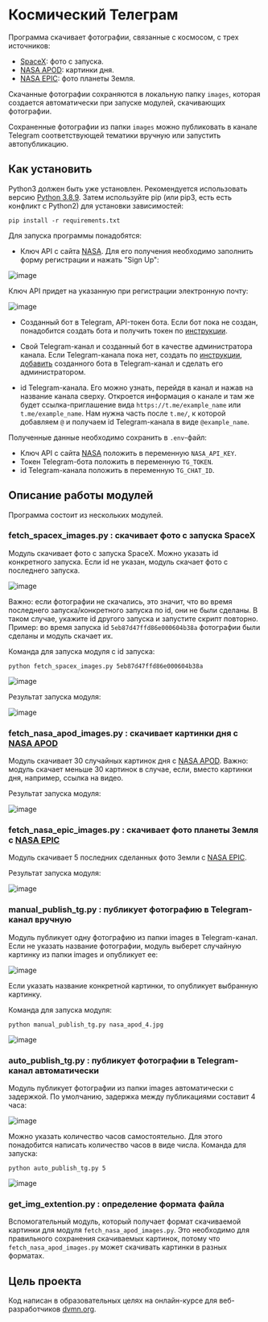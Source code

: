 # Космический Телеграм

Программа скачивает фотографии, связанные с космосом, с трех источников: 
- [SpaceX](https://github.com/r-spacex/SpaceX-API): фото с запуска.
- [NASA APOD](https://api.nasa.gov/#apod): картинки дня.
- [NASA EPIC](https://api.nasa.gov/#epic): фото планеты Земля.

Скачанные фотографии сохраняются в локальную папку ```images```, которая создается автоматически при запуске модулей, скачивающих фотографии. 

Сохраненные фотографии из папки ```images``` можно публиковать в канале Telegram соответствующей тематики вручную или запустить автопубликацию.

## Как установить

Python3 должен быть уже установлен. Рекомендуется использовать версию [Python 3.8.9](https://www.python.org/downloads/release/python-389/). Затем используйте pip (или pip3, есть есть конфликт с Python2) для установки зависимостей:
```
pip install -r requirements.txt
```
Для запуска программы понадобятся:
- Ключ API с сайта [NASA](https://api.nasa.gov/). Для его получения необходимо заполнить форму регистрации и нажать "Sign Up":

![image](https://github.com/user-attachments/assets/15e49c2b-da87-4291-ac24-1c5da0ff2231)

Ключ API придет на указанную при регистрации электронную почту:

![image](https://github.com/user-attachments/assets/03652398-fad4-4012-bb3a-228b81bb782f)

- Созданный бот в Telegram, API-токен бота.
Если бот пока не создан, понадобится создать бота и получить токен по [инструкции](https://way23.ru/%D1%80%D0%B5%D0%B3%D0%B8%D1%81%D1%82%D1%80%D0%B0%D1%86%D0%B8%D1%8F-%D0%B1%D0%BE%D1%82%D0%B0-%D0%B2-telegram.html).

- Свой Telegram-канал и созданный бот в качестве администратора канала.
Если Telegram-канала пока нет, создать по [инструкции](https://smmplanner.com/blog/otlozhennyj-posting-v-telegram/#01), [добавить](https://smmplanner.com/blog/otlozhennyj-posting-v-telegram/#03) созданного бота в Telegram-канал и сделать его администратором.

- id Telegram-канала.
Его можно узнать, перейдя в канал и нажав на название канала сверху. Откроется информация о канале и там же будет ссылка-приглашение вида ```https://t.me/example_name``` или ```t.me/example_name```. Нам нужна часть после ```t.me/```, к которой добавляем ```@``` и получаем id Telegram-канала в виде ```@example_name```.

Полученные данные необходимо сохранить в ```.env```-файл:
- Ключ API с сайта [NASA](https://api.nasa.gov/) положить в переменную ```NASA_API_KEY```.
- Токен Telegram-бота положить в переменную ```TG_TOKEN```.
- id Telegram-канала положить в переменную ```TG_CHAT_ID```.

## Описание работы модулей

Программа состоит из нескольких модулей.

### fetch_spacex_images.py : скачивает фото с запуска SpaceX
Модуль скачивает фото с запуска SpaceX. Можно указать id конкретного запуска. Если id не указан, модуль скачает фото с последнего запуска.

![image](https://github.com/user-attachments/assets/b810753d-4d43-44e0-9c33-d17fafa13ea3)

Важно: если фотографии не скачались, это значит, что во время последнего запуска/конкретного запуска по id, они не были сделаны. В таком случае, укажите id другого запуска и запустите скрипт повторно. Пример: во время запуска id ```5eb87d47ffd86e000604b38a``` фотографии были сделаны и модуль скачает их.

Команда для запуска модуля с id запуска: 
```
python fetch_spacex_images.py 5eb87d47ffd86e000604b38a
```

![image](https://github.com/user-attachments/assets/35db7e56-3716-4951-9e39-b575c7f79c08)

Результат запуска модуля:

![image](https://github.com/user-attachments/assets/6333f752-0814-4165-8ec4-f57f90e572f3)


### fetch_nasa_apod_images.py : скачивает картинки дня с [NASA APOD](https://api.nasa.gov/#apod)
Модуль скачивает 30 случайных картинок дня с [NASA APOD](https://api.nasa.gov/#apod).
Важно: модуль скачает меньше 30 картинок в случае, если, вместо картинки дня, например, ссылка на видео.

Результат запуска модуля:

![image](https://github.com/user-attachments/assets/e0a2adf5-4486-4550-9be8-2042c903b2cf)


### fetch_nasa_epic_images.py : скачивает фото планеты Земля с [NASA EPIC](https://api.nasa.gov/#epic)
Модуль скачивает 5 последних сделанных фото Земли с [NASA EPIC](https://api.nasa.gov/#epic).

Результат запуска модуля:

![image](https://github.com/user-attachments/assets/cc8ace12-ba1b-406f-a10a-80d35a2acd81)


### manual_publish_tg.py : публикует фотографию в Telegram-канал вручную
Модуль публикует одну фотографию из папки images в Telegram-канал. Если не указать название фотографии, модуль выберет случайную картинку из папки images и опубликует ее:

![image](https://github.com/user-attachments/assets/2adb3d66-9136-41ab-b2c9-4ec752278ea7)

Если указать название конкретной картинки, то опубликует выбранную картинку. 

Команда для запуска модуля: 
```
python manual_publish_tg.py nasa_apod_4.jpg
```

![image](https://github.com/user-attachments/assets/e042516d-c97a-41cd-a9d6-df820dd3e40b)

### auto_publish_tg.py : публикует фотографии в Telegram-канал автоматически
Модуль публикует фотографии из папки images автоматически с задержкой. По умолчанию, задержка между публикациями составит 4 часа:

![image](https://github.com/user-attachments/assets/a36dc470-5d06-499a-b0d7-d97b62151d9f)

Можно указать количество часов самостоятельно. Для этого понадобится написать количество часов в виде числа. Команда для запуска: 
```
python auto_publish_tg.py 5
```

![image](https://github.com/user-attachments/assets/86018891-54ba-4127-aee7-06d76dae2240)

### get_img_extention.py : определение формата файла
Вспомогательный модуль, который получает формат скачиваемой картинки для модуля ```fetch_nasa_apod_images.py```.
Это необходимо для правильного сохранения скачиваемых картинок, потому что ```fetch_nasa_apod_images.py``` может скачивать картинки в разных форматах.


## Цель проекта
Код написан в образовательных целях на онлайн-курсе для веб-разработчиков [dvmn.org](https://dvmn.org/).

